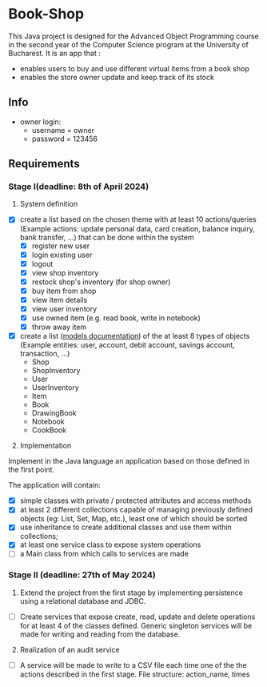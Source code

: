 # Book-Shop
This Java project is designed for the Advanced Object Programming course in the second year of the Computer Science program at the University of Bucharest. 
It is an app that :
- enables users to buy and use different virtual items from a book shop
- enables the store owner update and keep track of its stock


## Info
- owner login:
     - username = owner
     - password = 123456

## Requirements

### Stage I(deadline: 8th of April 2024)
1. System definition
- [x] create a list based on the chosen theme with at least 10 actions/queries (Example actions: update personal data,
card creation, balance inquiry, bank transfer, ...) that can be done within the system
   - [x] register new user
   - [x] login existing user
   - [x] logout 
   - [x] view shop inventory
   - [x] restock shop's inventory (for shop owner)
   - [x] buy item from shop
   - [x] view item details
   - [x] view user inventory
   - [x] use owned item (e.g. read book, write in notebook)
   - [x] throw away item
- [x] create a list ([models documentation](documentation/models.md)) of the
at least 8 types of objects (Example entities: user, account, debit account, savings account, transaction, ...)
    - Shop
    - ShopInventory
    - User
    - UserInventory
    - Item
    - Book
    - DrawingBook
    - Notebook
    - CookBook

2. Implementation

Implement in the Java language an application based on those defined in the first point.

The application will contain:
- [x] simple classes with private / protected attributes and access methods
- [x] at least 2 different collections capable of managing previously defined objects (eg: List, Set, Map, etc.), least one of which should be sorted
- [x] use inheritance to create additional classes and use them within collections;
- [x] at least one service class to expose system operations
- [ ] a Main class from which calls to services are made

### Stage II (deadline: 27th of May 2024)
1. Extend the project from the first stage by implementing persistence using a relational database
and JDBC.
 - [ ] Create services that expose create, read, update and delete operations for at least 4 of the classes
defined. Generic singleton services will be made for writing and reading from the database.

2. Realization of an audit service
- [ ] A service will be made to write to a CSV file each time one of the
the actions described in the first stage. File structure: action_name, times
